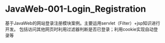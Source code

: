# JavaWeb-001-Login_Registration
基于JavaWeb的网站登录注册模块案例。主要运用servlet（Filter）+jsp知识进行开发。
包括访问其他网页时利用过滤器判断是否已登录；利用cookie实现自动登录等
